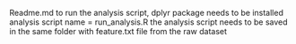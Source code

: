 Readme.md
to run the analysis script, dplyr package needs to be installed 
analysis script name = run_analysis.R
the analysis script needs to be saved in the same folder with feature.txt file from the raw dataset

